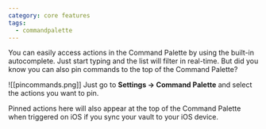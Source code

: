 ```yaml
---
category: core features
tags:
  - commandpalette
---
```

You can easily access actions in the Command Palette by using the built-in autocomplete. Just start typing and the list will filter in real-time. But did you know you can also pin commands to the top of the Command Palette?

![[pincommands.png]]
Just go to **Settings → Command Palette** and select the actions you want to pin.

Pinned actions here will also appear at the top of the Command Palette when triggered on iOS if you sync your vault to your iOS device.